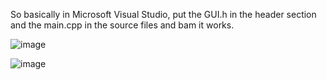 So basically in Microsoft Visual Studio, put the GUI.h in the header section and the main.cpp in the source files and bam it works.

![image](https://github.com/user-attachments/assets/9701f922-fe9f-4eb1-baf3-1d1945f11eaa)




![image](https://github.com/user-attachments/assets/23b6576f-74af-41ed-8399-e260e6e2e663)

